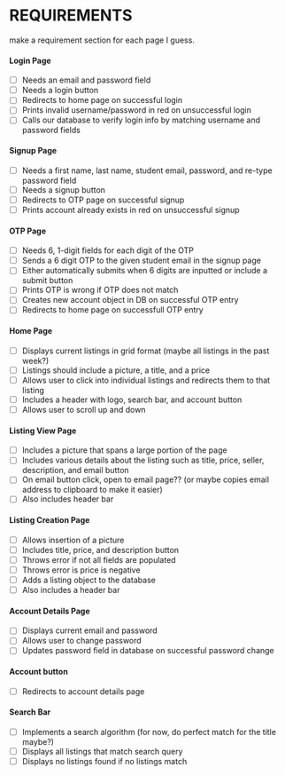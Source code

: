 # REQUIREMENTS

make a requirement section for each page I guess.

#### Login Page
- [ ] Needs an email and password field
- [ ] Needs a login button
- [ ] Redirects to home page on successful login
- [ ] Prints invalid username/password in red on unsuccessful login
- [ ] Calls our database to verify login info by matching username and password fields

#### Signup Page
- [ ] Needs a first name, last name, student email, password, and re-type password field
- [ ] Needs a signup button
- [ ] Redirects to OTP page on successful signup
- [ ] Prints account already exists in red on unsuccessful signup

#### OTP Page
- [ ] Needs 6, 1-digit fields for each digit of the OTP
- [ ] Sends a 6 digit OTP to the given student email in the signup page
- [ ] Either automatically submits when 6 digits are inputted or include a submit button
- [ ] Prints OTP is wrong if OTP does not match
- [ ] Creates new account object in DB on successful OTP entry
- [ ] Redirects to home page on successfull OTP entry

#### Home Page
- [ ] Displays current listings in grid format (maybe all listings in the past week?)
- [ ] Listings should include a picture, a title, and a price
- [ ] Allows user to click into individual listings and redirects them to that listing
- [ ] Includes a header with logo, search bar, and account button
- [ ] Allows user to scroll up and down

#### Listing View Page
- [ ] Includes a picture that spans a large portion of the page
- [ ] Includes various details about the listing such as title, price, seller, description, and email button
- [ ] On email button click, open to email page?? (or maybe copies email address to clipboard to make it easier)
- [ ] Also includes header bar

#### Listing Creation Page
- [ ] Allows insertion of a picture
- [ ] Includes title, price, and description button
- [ ] Throws error if not all fields are populated
- [ ] Throws error is price is negative
- [ ] Adds a listing object to the database
- [ ] Also includes a header bar

#### Account Details Page
- [ ] Displays current email and password
- [ ] Allows user to change password
- [ ] Updates password field in database on successful password change

#### Account button
- [ ] Redirects to account details page

#### Search Bar
- [ ] Implements a search algorithm (for now, do perfect match for the title maybe?)
- [ ] Displays all listings that match search query
- [ ] Displays no listings found if no listings match